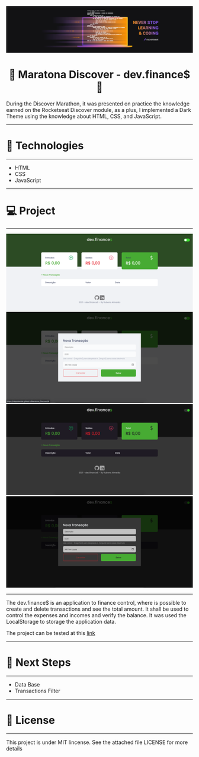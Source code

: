 <div align="center">
  <img src="./assets/Readme/neverstoplearningHeader.png" alt="Header Maratona Discover"/>
</div>

<div>
    <h1 align="center">👾 Maratona Discover - dev.finance$ 👾</h1>
    <p>During the Discover Marathon, it was presented on practice the knowledge earned on the Rocketseat Discover module, as a plus, I implemented a Dark Theme using the knowledge about HTML, CSS, and JavaScript.</p>
</div>
<hr>

<h1>🚀 Technologies</h1>
<hr>
<p>

  * HTML
  * CSS
  * JavaScript

</p>
<hr>

<h1>💻 Project</h1>
<hr>

<div align="center">
  <img src="./assets/Readme/Screen Shot 2021-02-15 at 19.13.50.png"/>
  <img src="./assets/Readme/Screen Shot 2021-02-15 at 19.14.05.png"/>
  <img src="./assets/Readme/Screen Shot 2021-02-15 at 19.14.22.png"/>
  <img src="./assets/Readme/Screen Shot 2021-02-15 at 19.14.33.png"/>
</div>
<hr>
<p>The dev.finance$ is an application to finance control, where is possible to create and delete transactions and see the total amount. It shall be used to control the expenses and incomes and verify the balance. It was used the LocalStorage to storage the application data.</p>
<p>The project can be tested at this <a href="https://rubpalmeida.github.io/Maratona_Discover/" target="_blank">link</a></p>

<hr>

<h1>🚧 Next Steps</h1>
<hr>

  * Data Base
  * Transactions Filter

<hr>


<h1>📝 License</h1>
<hr>
<p>This project is under MIT lincense. See the attached file LICENSE for more details</p>







